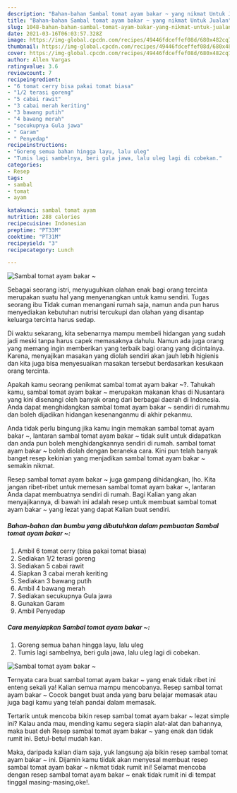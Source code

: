 ```yaml
---
description: "Bahan-bahan Sambal tomat ayam bakar ~ yang nikmat Untuk Jualan"
title: "Bahan-bahan Sambal tomat ayam bakar ~ yang nikmat Untuk Jualan"
slug: 1048-bahan-bahan-sambal-tomat-ayam-bakar-yang-nikmat-untuk-jualan
date: 2021-03-16T06:03:57.328Z
image: https://img-global.cpcdn.com/recipes/49446fdceffef08d/680x482cq70/sambal-tomat-ayam-bakar-foto-resep-utama.jpg
thumbnail: https://img-global.cpcdn.com/recipes/49446fdceffef08d/680x482cq70/sambal-tomat-ayam-bakar-foto-resep-utama.jpg
cover: https://img-global.cpcdn.com/recipes/49446fdceffef08d/680x482cq70/sambal-tomat-ayam-bakar-foto-resep-utama.jpg
author: Allen Vargas
ratingvalue: 3.6
reviewcount: 7
recipeingredient:
- "6 tomat cerry bisa pakai tomat biasa"
- "1/2 terasi goreng"
- "5 cabai rawit"
- "3 cabai merah keriting"
- "3 bawang putih"
- "4 bawang merah"
- "secukupnya Gula jawa"
- " Garam"
- " Penyedap"
recipeinstructions:
- "Goreng semua bahan hingga layu, lalu uleg"
- "Tumis lagi sambelnya, beri gula jawa, lalu uleg lagi di cobekan."
categories:
- Resep
tags:
- sambal
- tomat
- ayam

katakunci: sambal tomat ayam 
nutrition: 288 calories
recipecuisine: Indonesian
preptime: "PT33M"
cooktime: "PT31M"
recipeyield: "3"
recipecategory: Lunch

---
```



![Sambal tomat ayam bakar ~](https://img-global.cpcdn.com/recipes/49446fdceffef08d/680x482cq70/sambal-tomat-ayam-bakar-foto-resep-utama.jpg)

Sebagai seorang istri, menyuguhkan olahan enak bagi orang tercinta merupakan suatu hal yang menyenangkan untuk kamu sendiri. Tugas seorang ibu Tidak cuman menangani rumah saja, namun anda pun harus menyediakan kebutuhan nutrisi tercukupi dan olahan yang disantap keluarga tercinta harus sedap.

Di waktu  sekarang, kita sebenarnya mampu membeli hidangan yang sudah jadi meski tanpa harus capek memasaknya dahulu. Namun ada juga orang yang memang ingin memberikan yang terbaik bagi orang yang dicintainya. Karena, menyajikan masakan yang diolah sendiri akan jauh lebih higienis dan kita juga bisa menyesuaikan masakan tersebut berdasarkan kesukaan orang tercinta. 



Apakah kamu seorang penikmat sambal tomat ayam bakar ~?. Tahukah kamu, sambal tomat ayam bakar ~ merupakan makanan khas di Nusantara yang kini disenangi oleh banyak orang dari berbagai daerah di Indonesia. Anda dapat menghidangkan sambal tomat ayam bakar ~ sendiri di rumahmu dan boleh dijadikan hidangan kesenanganmu di akhir pekanmu.

Anda tidak perlu bingung jika kamu ingin memakan sambal tomat ayam bakar ~, lantaran sambal tomat ayam bakar ~ tidak sulit untuk didapatkan dan anda pun boleh menghidangkannya sendiri di rumah. sambal tomat ayam bakar ~ boleh diolah dengan beraneka cara. Kini pun telah banyak banget resep kekinian yang menjadikan sambal tomat ayam bakar ~ semakin nikmat.

Resep sambal tomat ayam bakar ~ juga gampang dihidangkan, lho. Kita jangan ribet-ribet untuk memesan sambal tomat ayam bakar ~, lantaran Anda dapat membuatnya sendiri di rumah. Bagi Kalian yang akan menyajikannya, di bawah ini adalah resep untuk membuat sambal tomat ayam bakar ~ yang lezat yang dapat Kalian buat sendiri.

<!--inarticleads1-->

##### Bahan-bahan dan bumbu yang dibutuhkan dalam pembuatan Sambal tomat ayam bakar ~:

1. Ambil 6 tomat cerry (bisa pakai tomat biasa)
1. Sediakan 1/2 terasi goreng
1. Sediakan 5 cabai rawit
1. Siapkan 3 cabai merah keriting
1. Sediakan 3 bawang putih
1. Ambil 4 bawang merah
1. Sediakan secukupnya Gula jawa
1. Gunakan  Garam
1. Ambil  Penyedap




<!--inarticleads2-->

##### Cara menyiapkan Sambal tomat ayam bakar ~:

1. Goreng semua bahan hingga layu, lalu uleg
1. Tumis lagi sambelnya, beri gula jawa, lalu uleg lagi di cobekan.
<img src="https://img-global.cpcdn.com/steps/756dbedb2c60357f/160x128cq70/sambal-tomat-ayam-bakar-langkah-memasak-2-foto.jpg" alt="Sambal tomat ayam bakar ~">



Ternyata cara buat sambal tomat ayam bakar ~ yang enak tidak ribet ini enteng sekali ya! Kalian semua mampu mencobanya. Resep sambal tomat ayam bakar ~ Cocok banget buat anda yang baru belajar memasak atau juga bagi kamu yang telah pandai dalam memasak.

Tertarik untuk mencoba bikin resep sambal tomat ayam bakar ~ lezat simple ini? Kalau anda mau, mending kamu segera siapin alat-alat dan bahannya, maka buat deh Resep sambal tomat ayam bakar ~ yang enak dan tidak rumit ini. Betul-betul mudah kan. 

Maka, daripada kalian diam saja, yuk langsung aja bikin resep sambal tomat ayam bakar ~ ini. Dijamin kamu tiidak akan menyesal membuat resep sambal tomat ayam bakar ~ nikmat tidak rumit ini! Selamat mencoba dengan resep sambal tomat ayam bakar ~ enak tidak rumit ini di tempat tinggal masing-masing,oke!.

